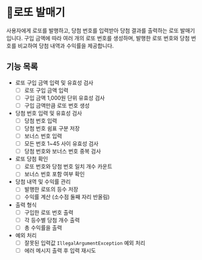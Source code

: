 # 🎰로또 발매기
사용자에게 로또를 발행하고, 당첨 번호를 입력받아 당첨 결과를 출력하는 로또 발매기입니다. 구입 금액에 따라 여러 개의 로또 번호를 생성하며, 발행한 로또 번호와 당첨 번호를 비교하여 당첨 내역과 수익률을 제공합니다.

## 기능 목록
- 로또 구입 금액 입력 및 유효성 검사
  - [ ] 로또 구입 금액 입력
  - [ ] 구입 금액 1,000원 단위 유효성 검사
  - [ ] 구입 금액만큼 로또 번호 생성
- 당첨 번호 입력 및 유효성 검사
  - [ ] 당첨 번호 입력
  - [ ] 당첨 번호 쉼표 구분 저장
  - [ ] 보너스 번호 입력
  - [ ] 모든 번호 1~45 사이 유효성 검사 
  - [ ] 당첨 번호와 보너스 번호 중복 검사
- 로또 당첨 확인
  - [ ] 로또 번호와 당첨 번호 일치 개수 카운트
  - [ ] 보너스 번호 포함 여부 확인
- 당첨 내역 및 수익률 관리
  - [ ] 발행한 로또의 등수 저장
  - [ ] 수익률 계산 (소수점 둘째 자리 반올림)
- 출력 형식
  - [ ] 구입한 로또 번호 출력
  - [ ] 각 등수별 당첨 개수 출력
  - [ ] 총 수익률을 출력
- 예외 처리
  - [ ] 잘못된 입력값 `IllegalArgumentException` 예외 처리
  - [ ] 에러 메시지 출력 후 입력 재시도